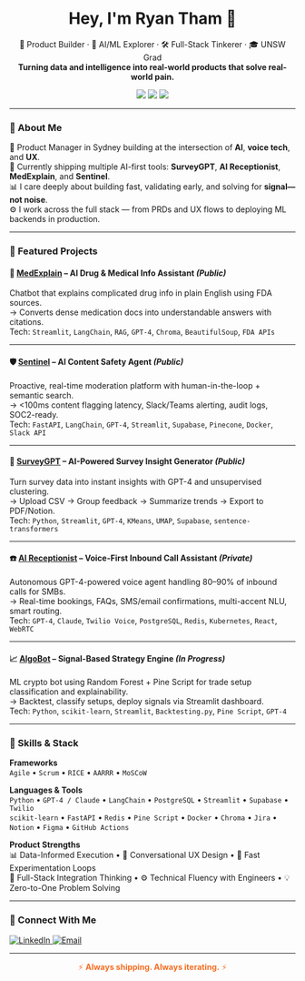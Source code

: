 <h1 align="center">Hey, I'm Ryan Tham 👋</h1>
<p align="center">
  💼 Product Builder · 🤖 AI/ML Explorer · 🛠️ Full-Stack Tinkerer · 🎓 UNSW Grad  
  <br><strong>Turning data and intelligence into real-world products that solve real-world pain.</strong>
</p>

<p align="center">
  <img src="https://img.shields.io/badge/Product%20Manager-Sydney-blue?style=flat-square" />
  <img src="https://img.shields.io/badge/Always%20Iterating-⚡️-orange?style=flat-square" />
  <img src="https://img.shields.io/badge/GPT--4%20Builder-purple?style=flat-square" />
</p>

---

### 🧠 About Me

🎯 Product Manager in Sydney building at the intersection of **AI**, **voice tech**, and **UX**.  
🚀 Currently shipping multiple AI-first tools: **SurveyGPT**, **AI Receptionist**, **MedExplain**, and **Sentinel**.  
📊 I care deeply about building fast, validating early, and solving for **signal—not noise**.  
⚙️ I work across the full stack — from PRDs and UX flows to deploying ML backends in production.

---

### 🚀 Featured Projects

#### 💊 [**MedExplain**](https://github.com/ryanthaam/MedExplain) – AI Drug & Medical Info Assistant *(Public)*  
Chatbot that explains complicated drug info in plain English using FDA sources.  
→ Converts dense medication docs into understandable answers with citations.  
Tech: `Streamlit`, `LangChain`, `RAG`, `GPT-4`, `Chroma`, `BeautifulSoup`, `FDA APIs`

---

#### 🛡️ [**Sentinel**](https://github.com/ryanthaam/AI-Content-Safety-Agent) – AI Content Safety Agent *(Public)*  
Proactive, real-time moderation platform with human-in-the-loop + semantic search.  
→ <100ms content flagging latency, Slack/Teams alerting, audit logs, SOC2-ready.  
Tech: `FastAPI`, `LangChain`, `GPT-4`, `Streamlit`, `Supabase`, `Pinecone`, `Docker`, `Slack API`

---

#### 🧠 [**SurveyGPT**](https://github.com/ryanthaam/survey-ai) – AI-Powered Survey Insight Generator *(Public)*  
Turn survey data into instant insights with GPT-4 and unsupervised clustering.  
→ Upload CSV → Group feedback → Summarize trends → Export to PDF/Notion.  
Tech: `Python`, `Streamlit`, `GPT-4`, `KMeans`, `UMAP`, `Supabase`, `sentence-transformers`

---

#### ☎️ [**AI Receptionist**](https://github.com/ryanthaam/ai-receptionist) – Voice-First Inbound Call Assistant *(Private)*  
Autonomous GPT-4-powered voice agent handling 80–90% of inbound calls for SMBs.  
→ Real-time bookings, FAQs, SMS/email confirmations, multi-accent NLU, smart routing.  
Tech: `GPT-4`, `Claude`, `Twilio Voice`, `PostgreSQL`, `Redis`, `Kubernetes`, `React`, `WebRTC`

---

#### 📈 [**AlgoBot**](https://github.com/ryanthaam/algobot) – Signal-Based Strategy Engine *(In Progress)*  
ML crypto bot using Random Forest + Pine Script for trade setup classification and explainability.  
→ Backtest, classify setups, deploy signals via Streamlit dashboard.  
Tech: `Python`, `scikit-learn`, `Streamlit`, `Backtesting.py`, `Pine Script`, `GPT-4`

---

### 🧰 Skills & Stack

**Frameworks**  
`Agile` • `Scrum` • `RICE` • `AARRR` • `MoSCoW`

**Languages & Tools**  
`Python` • `GPT-4 / Claude` • `LangChain` • `PostgreSQL` • `Streamlit` • `Supabase` • `Twilio`  
`scikit-learn` • `FastAPI` • `Redis` • `Pine Script` • `Docker` • `Chroma` • `Jira` • `Notion` • `Figma` • `GitHub Actions`

**Product Strengths**  
📊 Data-Informed Execution • 🎤 Conversational UX Design • 🧪 Fast Experimentation Loops  
🧩 Full-Stack Integration Thinking • ⚙️ Technical Fluency with Engineers • 💡 Zero-to-One Problem Solving

---

### 🔗 Connect With Me

<p align="left">
  <a href="https://www.linkedin.com/in/ryan-tham-106882218" target="_blank">
    <img alt="LinkedIn" src="https://img.shields.io/badge/LinkedIn-blue?style=flat-square&logo=linkedin" />
  </a>
  <a href="mailto:ryantham123@gmail.com">
    <img alt="Email" src="https://img.shields.io/badge/Email-%23D14836?style=flat-square&logo=gmail&logoColor=white" />
  </a>
</p>

---

<p align="center" style="color:#f46e23;">
  ⚡️ <strong>Always shipping. Always iterating.</strong> ⚡️
</p>
